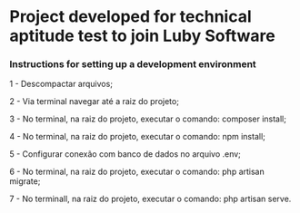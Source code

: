 # Project developed for technical aptitude test to join Luby Software

### Instructions for setting up a development environment

1 - Descompactar arquivos;

2 - Via terminal navegar até a raiz do projeto;

3 - No terminal, na raiz do projeto, executar o comando: composer install;

4 - No terminal, na raiz do projeto, executar o comando: npm install;

5 - Configurar conexão com banco de dados no arquivo .env;

6 - No terminal, na raiz do projeto, executar o comando: php artisan migrate;

7 - No terminall, na raiz do projeto, executar o comando: php artisan serve.
